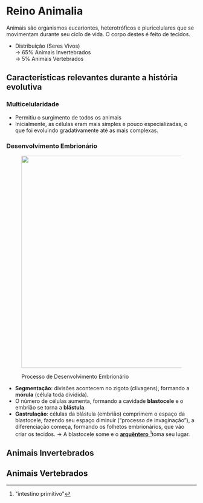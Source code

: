 # Reino Animalia

Animais são organismos eucariontes, heterotróficos e pluricelulares que se movimentam durante seu ciclo de vida. O corpo destes é feito de tecidos.

* Distribuição (Seres Vivos) \
  → 65% Animais Invertebrados \
  → 5% Animais Vertebrados

## Características relevantes durante a história evolutiva

### Multicelularidade

* Permitiu o surgimento de todos os animais
* Inicialmente, as células eram mais simples e pouco especializadas, o que foi evoluindo gradativamente até as mais complexas.

### Desenvolvimento Embrionário

<div data-full-width="false">

<figure><img src="https://i.imgur.com/FzwQocP.png" alt="" width="563"><figcaption><p>Processo de Desenvolvimento Embrionário</p></figcaption></figure>

</div>

* **Segmentação**: divisões acontecem no zigoto (clivagens), formando a **mórula** (célula toda dividida).
* O número de células aumenta, formando a cavidade **blastocele** e o embrião se torna a **blástula**.
* **Gastrulação**: células da blástula (embrião) comprimem o espaço da blastocele, fazendo seu espaço diminuir (“processo de invaginação”), a diferenciação começa, formando os folhetos embrionários, que vão criar os tecidos. → A blastocele some e o [**arquêntero** ](#user-content-fn-1)[^1]toma seu lugar.

## Animais Invertebrados

## Animais Vertebrados

[^1]: "intestino primitivo"
